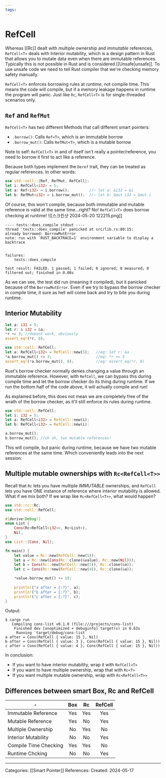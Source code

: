 ```yaml
---
tags:
---
```

# RefCell
Whereas [[Rc]] dealt with multiple ownership and _immutable_ references, ```RefCell<T>``` deals with Interior mutability, which is a design pattern in Rust that allows you to mutate data even when there are immutable references. Typically this is not possible in Rust and is considered [[Unsafe|unsafe]]. To use unsafe code we need to tell Rust compiler that we're checking memory safety manually.

```RefCell<T>``` enforces borrowing rules at _runtime_, not compile time. This means the code will compile, but if a memory leakage happens in runtime the program will panic. Just like ```Rc```, ```RefCell<T>``` is for single-threaded scenarios only.

## ```Ref``` and ```RefMut```
```RefCell<T>``` has two different Methods that call different smart pointers:
- ```.borrow()```: Calls ```Ref<T>```, which is an immutable borrow
- ```.borrow_mut()```: Calls ```RefMut<T>```, which is a mutable borrow

Note to self: ```RefCell<T>``` in and of itself isn't really a pointer/reference, you need to borrow it first to act like a reference.

Because both types implement the ```Deref``` trait, they can be treated as regular references. In other words:
``` rust
use std::cell::{Ref, RefMut, RefCell};
let i: RefCell<i32> = 5;
let a: Ref<i32> = i.borrow();         //~ let a: &i32 = &i
let b: RefMut<i32> = i.borrow_mut();  //~ let b: &mut i32 = &mut i
```
Of course, this won't compile, because both immutable and mutable reference is valid at the same time...right? No! ```RefCell<T>``` does borrow checking at runtime!
![[스크린샷 2024-05-20 122215.png]]
```
---- tests::does_compile stdout ----
thread 'tests::does_compile' panicked at src/lib.rs:80:15:
already borrowed: BorrowMutError
note: run with `RUST_BACKTRACE=1` environment variable to display a backtrace


failures:
    tests::does_compile

test result: FAILED. 1 passed; 1 failed; 0 ignored; 0 measured; 0 filtered out; finished in 0.00s
```
As we can see, the test did run (meaning it compiled), but it panicked because of the ```BorrowMutError```. Even if we try to bypass the borrow checker in compile time, it sure as hell will come back and try to bite you during runtime.

## Interior Mutability
``` rust
let a: i32 = 5;
let r: & i32 = &a;
*r += 3; //doesnt work, obviously
assert_eq!(*r, 8);

use std::cell::RefCell;
let a: RefCell<i32> = RefCell::new(5);   //eq: let r: &a
*a.borrow_mut() += 3;                    //eq: *r += 3
assert_eq!(*a.borrow_mut(), 8);          //eq: assert_eq(*r, 8)
```
Rust's borrow checker normally denies changing a value through an immutable reference. However, with ```RefCell```, we can bypass this during compile time and let the borrow checker do its thing during runtime. If we run the bottom half of the code above, it will actually compile and run!

As explained before, this does not mean we are completely free of the wrath of the borrow checker, as it'll still enforce its rules during runtime.
``` rust
use std::cell::RefCell;
let i: i32 = 5;
let a: RefCell<i32> = RefCell::new(i);
let b: RefCell<i32> = RefCell::new(i):

a.borrow_mut();
b.borrow_mut(); //uh oh, two mutable references!
```
This will compile, but panic during runtime, because we have two mutable references at the same time. Which conveniently leads into the next session:

## Multiple mutable ownerships with ```Rc<RefCell<T>>```
Recall that ```Rc``` lets you have multiple _IMMUTABLE_ ownerships, and ```RefCell``` lets you have ONE instance of reference where interior mutability is allowed. What if we mix both? If we wrap like ```Rc<RefCell<T>>```, what would happen?

``` rust
use std::rc::Rc;
use std::cell::RefCell;

#[derive(Debug)]
enum List {
	Cons(Rc<RefCell<i32>>, Rc<List>),
	Nil,
}
use List::{Cons, Nil};

fn main() {
	let value = Rc::new(RefCell::new(5));
	let a = Rc::new(Cons(Rc::clone(&value), Rc::new(Nil)));
	let b = Cons(Rc::new(RefCell::new(3)), Rc::clone(&a));
	let c = Cons(Rc::new(RefCell::new(4)), Rc::clone(&a));

	*value.borrow_mut() += 10;
	
	println!("a after = {:?}", a);
	println!("b after = {:?}", b);
	println!("c after = {:?}", c);
}
```
Output:
```
$ cargo run
   Compiling cons-list v0.1.0 (file:///projects/cons-list)
    Finished dev [unoptimized + debuginfo] target(s) in 0.63s
     Running `target/debug/cons-list`
a after = Cons(RefCell { value: 15 }, Nil)
b after = Cons(RefCell { value: 3 }, Cons(RefCell { value: 15 }, Nil))
c after = Cons(RefCell { value: 4 }, Cons(RefCell { value: 15 }, Nil))
```

In conclusion:
- If you want to have interior mutability, wrap it with ```RefCell<T>```
- If you want to have multiple ownership, wrap that with ```Rc<T>```
- If you want multiple mutable ownership, wrap with ```Rc<RefCell<T>>```

## Differences between smart Box, Rc and RefCell

| -                     | Box | Rc  | RefCell |
| --------------------- |:---:|:---:|:-------:|
| Immutable Reference   | Yes | Yes |   Yes   |
| Mutable Reference     | Yes | No  |   Yes   |
| Multiple Ownership    | No  | Yes |   No    |
| Interior Mutability   | No  | No  |   Yes   |
| Compile Time Checking | Yes | Yes |   No    |
| Runtime Chcking       | No  | No  |   Yes   |

---
Categories: [[Smart Pointer]]
References:
Created: 2024-05-17
